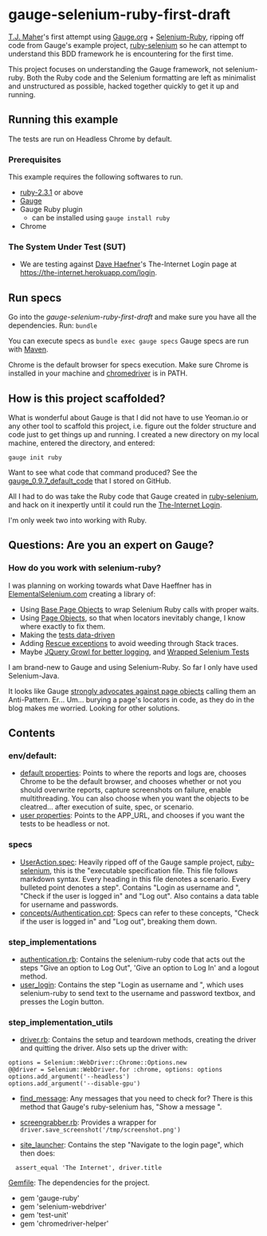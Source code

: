 # gauge-selenium-ruby-first-draft

[T.J. Maher](http://tjmaher.com)'s first attempt using [Gauge.org](http://gauge.org) + [Selenium-Ruby](https://github.com/SeleniumHQ/selenium/wiki/Ruby-Bindings), ripping off code from Gauge's example project, [ruby-selenium](https://github.com/getgauge-examples/ruby-selenium) so he can attempt to understand this BDD framework he is encountering for the first time. 

This project focuses on understanding the Gauge framework, not selenium-ruby. Both the Ruby code and the Selenium formatting are left as minimalist and unstructured as possible, hacked together quickly to get it up and running. 

## Running this example
The tests are run on Headless Chrome by default.

### Prerequisites

This example requires the following softwares to run.
  * [ruby-2.3.1](https://www.ruby-lang.org/en/news/2016/04/26/ruby-2-3-1-released/) or above
  * [Gauge](http://getgauge.io/get-started/index.html)
  * Gauge Ruby plugin
    * can be installed using `gauge install ruby`
  * Chrome
  

### The System Under Test (SUT)

* We are testing against [Dave Haefner](https://twitter.com/tourdedave)'s The-Internet Login page at https://the-internet.herokuapp.com/login.

## Run specs

Go into the *gauge-selenium-ruby-first-draft* and make sure you have all the dependencies. Run: `bundle`

You can execute specs as `bundle exec gauge specs`
Gauge specs are run with [Maven](http://maven.apache.org/index.html).

Chrome is the default browser for specs execution. Make sure Chrome is installed in your machine and [chromedriver](https://sites.google.com/a/chromium.org/chromedriver/) is in PATH.

## How is this project scaffolded?

What is wonderful about Gauge is that I did not have to use Yeoman.io or any other tool to scaffold this project, i.e. figure out the folder structure and code just to get things up and running. I created a new directory on my local machine, entered the directory, and entered:

`gauge init ruby`

Want to see what code that command produced? See the [gauge_0.9.7_default_code](https://github.com/tjmaher/gauge_0.9.7_default_code) that I stored on GitHub. 

All I had to do was take the Ruby code that Gauge created in [ruby-selenium](https://github.com/getgauge-examples/ruby-selenium), and hack on it inexpertly until it could run the [The-Internet Login](https://the-internet.herokuapp.com/login). 

I'm only week two into working with Ruby.

## Questions: Are you an expert on Gauge? 

### How do you work with selenium-ruby?

I was planning on working towards what Dave Haeffner has in [ElementalSelenium.com](http://elementalselenium) creating a library of:
* Using [Base Page Objects](http://elementalselenium.com/tips/9-use-a-base-page-object) to wrap Selenium Ruby calls with proper waits.
* Using [Page Objects](http://elementalselenium.com/tips/7-use-a-page-object), so that when locators inevitably change, I know where exactly to fix them.
* Making the [tests data-driven](http://elementalselenium.com/tips/19-data-driven-testing)
* Adding [Rescue exceptions](http://elementalselenium.com/tips/44-exception-handling) to avoid weeding through Stack traces.
* Maybe [JQuery Growl for better logging](http://elementalselenium.com/tips/53-growl), and [Wrapped Selenium Tests](http://elementalselenium.com/tips/55-wrapper)

I am brand-new to Gauge and using Selenium-Ruby. So far I only have used Selenium-Java.

It looks like Gauge [strongly advocates against page objects](https://blog.getgauge.io/are-page-objects-anti-pattern-21b6e337880f) calling them an Anti-Pattern. Er... Um... burying a page's locators in code, as they do in the blog makes me worried. Looking for other solutions.

## Contents

### env/default:
* [default properties](https://github.com/tjmaher/gauge-selenium-ruby-first-draft/blob/master/env/default/default.properties): Points to where the reports and logs are, chooses Chrome to be the default browser, and chooses whether or not you should overwrite reports, capture screenshots on failure, enable multithreading. You can also choose when you want the objects to be cleatred... after execution of suite, spec, or scenario. 
* [user properties](https://github.com/tjmaher/gauge-selenium-ruby-first-draft/blob/master/env/default/user.properties): Points to the APP_URL, and chooses if you want the tests to be headless or not. 

### specs
* [UserAction.spec](https://github.com/tjmaher/gauge-selenium-ruby-first-draft/blob/master/specs/UserActions.spec): Heavily ripped off of the Gauge sample project, [ruby-selenium](https://github.com/getgauge-examples/ruby-selenium), this is the "executable specification file. This file follows markdown syntax. Every heading in this file denotes a scenario. Every bulleted point denotes a step". Contains "Login as username <username> and <password>", "Check if the user is logged in" and "Log out". Also contains a data table for username and passwords.
* [concepts/Authentication.cpt](https://github.com/tjmaher/gauge-selenium-ruby-first-draft/blob/master/specs/concepts/Authentication.cpt): Specs can refer to these concepts, "Check if the user is logged in" and "Log out", breaking them down.  
 
 ### step_implementations
 * [authentication.rb](https://github.com/tjmaher/gauge-selenium-ruby-first-draft/blob/master/step_implementations/authentication.rb): Contains the selenium-ruby code that acts out the steps "Give an option to Log Out", 'Give an option to Log In' and a logout method.
 * [user_login](https://github.com/tjmaher/gauge-selenium-ruby-first-draft/blob/master/step_implementations/user_login.rb): Contains the step "Login as username <username> and <password>", which uses selenium-ruby to send text to the username and password textbox, and presses the Login button. 
 
 ### step_implementation_utils
 * [driver.rb](https://github.com/tjmaher/gauge-selenium-ruby-first-draft/blob/master/step_implementations/utils/driver.rb): Contains the setup and teardown methods, creating the driver and quitting the driver. Also sets up the driver with:
 
 ```
options = Selenium::WebDriver::Chrome::Options.new
@@driver = Selenium::WebDriver.for :chrome, options: options
options.add_argument('--headless')
options.add_argument('--disable-gpu')
```
 * [find_message](https://github.com/tjmaher/gauge-selenium-ruby-first-draft/blob/master/step_implementations/utils/find_messages.rb): Any messages that you need to check for? There is this method that Gauge's ruby-selenium has, "Show a message <message>".
* [screengrabber.rb](https://github.com/tjmaher/gauge-selenium-ruby-first-draft/blob/master/step_implementations/utils/screengrabber.rb): Provides a wrapper for `driver.save_screenshot('/tmp/screenshot.png')`
 
* [site_launcher](https://github.com/tjmaher/gauge-selenium-ruby-first-draft/blob/master/step_implementations/utils/site_launcher.rb): Contains the step "Navigate to the login page", which then does:

```driver.navigate.to ENV['APP_URL']
  assert_equal 'The Internet', driver.title
  ```
[Gemfile](https://github.com/tjmaher/gauge-selenium-ruby-first-draft/blob/master/Gemfile): The dependencies for the project. 

* gem 'gauge-ruby'
* gem 'selenium-webdriver'
* gem 'test-unit'
* gem 'chromedriver-helper'
  




